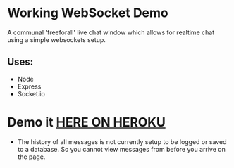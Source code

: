 # Working WebSocket Demo
A communal 'freeforall' live chat window which allows for realtime chat using a simple websockets setup.

## Uses:
- Node
- Express
- Socket.io

# Demo it [HERE ON HEROKU](https://chat-a-tat-tat.herokuapp.com/)

- The history of all messages is not currently setup to be logged or saved to a database. So you cannot view messages from before you arrive on the page.
